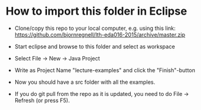 # How to import this folder in Eclipse

* Clone/copy this repo to your local computer, e.g. using this link:  https://github.com/bjornregnell/lth-eda016-2015/archive/master.zip

* Start eclipse and browse to this folder and select as workspace

* Select File -> New -> Java Project

* Write as Project Name "lecture-examples" and click the "Finish"-button

* Now you should have a src folder with all the examples. 

* If you do git pull from the repo as it is updated, you need to do File -> Refresh (or press F5).

